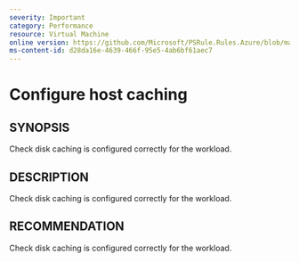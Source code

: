 ```yaml
---
severity: Important
category: Performance
resource: Virtual Machine
online version: https://github.com/Microsoft/PSRule.Rules.Azure/blob/master/docs/rules/en/Azure.VM.DiskCaching.md
ms-content-id: d28da16e-4639-466f-95e5-4ab6bf61aec7
---
```


# Configure host caching

## SYNOPSIS

Check disk caching is configured correctly for the workload.

## DESCRIPTION

Check disk caching is configured correctly for the workload.

## RECOMMENDATION

Check disk caching is configured correctly for the workload.

